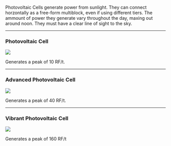 Photovoltaic Cells generate power from sunlight.  They can connect horzontally as a free-form multiblock, even if using different tiers.  The ammount of power they generate vary throughout the day, maxing out around noon.  They must have a clear line of sight to the sky.

***

### Photovoltaic Cell

![](http://loenwind.info/eio/Photovoltaic_Cell.png)

Generates a peak of 10 RF/t.

***

### Advanced Photovoltaic Cell

![](http://loenwind.info/eio/Advanced_Photovoltaic_Cell.png)

Generates a peak of 40 RF/t.

***

### Vibrant Photovoltaic Cell

![](http://loenwind.info/eio/Vibrant_Photovoltaic_Cell.png)

Generates a peak of 160 RF/t